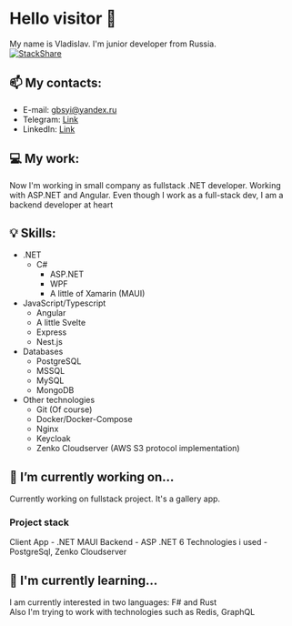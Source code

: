 # Hello visitor 👋
My name is Vladislav. I'm junior developer from Russia.  
[![StackShare](http://img.shields.io/badge/tech-stack-0690fa.svg?style=flat)](https://stackshare.io/gbsyi/my-stack)
## 📫 My contacts:  
  - E-mail: gbsyi@yandex.ru
  - Telegram: [Link](https://t.me/Gbsyi)
  - LinkedIn: [Link](www.linkedin.com/in/gbsyi)  

## 💻 My work:  
Now I'm working in small company as fullstack .NET developer. Working with ASP.NET and Angular. Even though I work as a full-stack dev, I am a backend developer at heart

## 💡 Skills:  
  - .NET  
    - C#
      - ASP.NET  
      - WPF
      - A little of Xamarin (MAUI) 
  - JavaScript/Typescript  
    -  Angular
    -  A little Svelte  
    -  Express 
    -  Nest.js 
  - Databases
    - PostgreSQL
    - MSSQL
    - MySQL
    - MongoDB 
  - Other technologies  
    - Git (Of course)  
    - Docker/Docker-Compose  
    - Nginx  
    - Keycloak  
    - Zenko Cloudserver (AWS S3 protocol implementation)

## 🔭 I’m currently working on...
Currently working on fullstack project. It's a gallery app. 
### Project stack
Client App - .NET MAUI
Backend - ASP .NET 6
Technologies i used - PostgreSql, Zenko Cloudserver

## 🌱 I'm currently learning...
I am currently interested in two languages: F# and Rust  
Also I'm trying to work with technologies such as Redis, GraphQL  
